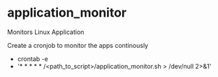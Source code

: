 # application_monitor
Monitors Linux Application

Create a cronjob to monitor the apps continously
- crontab -e
- '* * * * * /<path_to_script>/application_monitor.sh > /dev/null 2>&1'
